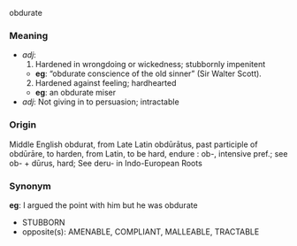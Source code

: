 obdurate
### Meaning
+ _adj_:
   1. Hardened in wrongdoing or wickedness; stubbornly impenitent
    + __eg__: “obdurate conscience of the old sinner” (Sir Walter Scott).
   2. Hardened against feeling; hardhearted
    + __eg__: an obdurate miser
+ _adj_: Not giving in to persuasion; intractable

### Origin

Middle English obdurat, from Late Latin obdūrātus, past participle of obdūrāre, to harden, from Latin, to be hard, endure : ob-, intensive pref.; see ob- + dūrus, hard; See deru- in Indo-European Roots

### Synonym

__eg__: I argued the point with him but he was obdurate

+ STUBBORN
+ opposite(s): AMENABLE, COMPLIANT, MALLEABLE, TRACTABLE



